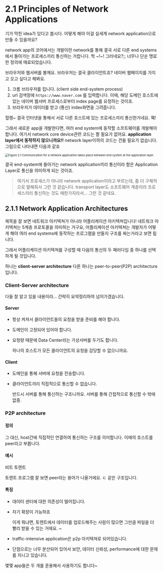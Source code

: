 # 2.1 Principles of Network Applications

기가 막힌 idea가 있다고 봅시다. 어떻게 해야 이걸 실세계 network application으로 만들 수 있을까요?



network app의 코어에서는 개발이란 network를 통해 결국 서로 다른 end systems에서 돌아가는 프로세스끼리 통신하는 거랍니다. 헉 ~!~! 그러네요?;; 너무나 단순 명료한 정의에 매료되었습니다.

브라우저와 웹서버를 볼께요. 브라우저는 결국 클라이언트죠? 네이버 웹페이지를 가지고 오고 싶다고 해봐요. 

1. 크롬 브라우저를 킵니다. (client side end-system process)
2. url 검색창에 `https://www.naver.com` 를 입력합니다. 이때, 해당 도메인 호스트에 있는 네이버 웹서버 프로세스로부터 index page를 요청하는 것이죠.
3. 브라우저가 데이터를 받고 (통신) index화면을 그려줍니다.

헐랭~ 결국 인터넷을 통해서 서로 다른 호스트에 있는 프로세스끼리 통신한거네요. 훽!



그래서 새로운 app을 개발한다면, 여러 end system에 동작할 소프트웨어를 개발해야 합니다. 여기서 network core device관련 코드는 짤 필요가 없어요. **application layer에서 동작하지 않으니까요!!** network layer이하의 코드는 건들 필요가 없습니다. 그림으로 나타내면 다음과 같죠

<img src="/Users/ju/Documents/top-down-approach-network/Chapter2/resources/Figure 2.1 Communcation for a network application takes place between end system at the application layer.png" alt="Figure 2.1 Communcation for a network application takes place between end system at the application layer" style="zoom:67%;" />



결국 end-system에 돌아가는 network application끼리 통신이라 함은 Application Layer로 통신을 의미하게 되는 것이죠.

> 여기서 프로세스가 아니라 network application이라고 부르는데, 좀 더 구체적으로 말해줘서 그런 것 같습니다. transport layer도 소프트웨어 계층이라 프로세스끼리 통신하는 것도 매한가지라서... 그런 것 같네요.



## 2.1.1 Network Application Architectures

제목을 잘 보면 네트워크 아키텍쳐가 아니라 어플리케이션 아키텍쳐입니다! 네트워크 아키텍쳐는 5계층 프로토콜을 의미하는 거구요, 어플리케이션 아키텍쳐는 개발자가 어떻게 해야 여러 end systems에 동작하는 프로그램을 만들지 구조를 짜는거라고 보면 됩니다.

그래서 어플리케이션 아키텍쳐를 구성할 때 다음의 통신의 두 패러다임 중 하나를 선택하게 될 것입니다.

하나는 **client-server architecture** 다른 하나는 peer-to-peer(P2P) architecture입니다.



### Client-Server architecture

다들 잘 알고 있을 내용이라... 간략히 요약정리하여 넘어가겠습니다.

#### Server

* 항상 켜져서 클라이언트들의 요청을 받을 준비를 해야 합니다.

* 도메인이 고정되어 있어야 합니다.

* 요청량 때문에 Data Center라는 가상서버를 두기도 합니다.

  하나의 호스트가 모든 클라이언트의 요청을 감당할 수 없으니까요.

#### Client

* 도메인을 통해 서버에 요청을 전송합니다.

* 클라이언트끼리 직접적으로 통신할 수 없습니다.

  반드시 서버를 통해 통신하는 구조니까요. 서버를 통해 간접적으로 통신할 수 밖에 없죵.





### P2P architecture

#### 정의

그 대신, host간에 직접적인 연결하여 통신하는 구조를 의미합니다. 이때의 호스트를 peer라고 부릅니다.



#### 예시

비트 토렌트

토렌트 프로그램 잘 보면 peer라는 용어가 나올거에요.  ㄷ 같은 구조입니다.



#### 특징

* 데이터 센터에 대한 의존성이 떨어집니다. 

* 자기 확장이 가능하죠

  이게 뭐냐면, 토렌트에서 데이터를 업로드해주는 사람이 많으면 그만큼 파일을 더 빨리 받을 수 있는 거에요. ~ 

* traffic-intensive application은 p2p 아키텍쳐로 되어있습니다.

* 단점으로는  너무 분산되어 있어서 보안, 데이터 신뢰성, performance에 대한 문제를 지니고 있습니다.



몇몇 app들은 두 개를 혼용해서 사용하기도 합니다~

